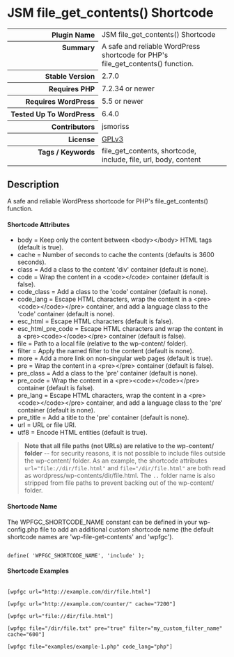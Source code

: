 <h1>JSM file_get_contents() Shortcode</h1>

<table>
<tr><th align="right" valign="top" nowrap>Plugin Name</th><td>JSM file_get_contents() Shortcode</td></tr>
<tr><th align="right" valign="top" nowrap>Summary</th><td>A safe and reliable WordPress shortcode for PHP&#039;s file_get_contents() function.</td></tr>
<tr><th align="right" valign="top" nowrap>Stable Version</th><td>2.7.0</td></tr>
<tr><th align="right" valign="top" nowrap>Requires PHP</th><td>7.2.34 or newer</td></tr>
<tr><th align="right" valign="top" nowrap>Requires WordPress</th><td>5.5 or newer</td></tr>
<tr><th align="right" valign="top" nowrap>Tested Up To WordPress</th><td>6.4.0</td></tr>
<tr><th align="right" valign="top" nowrap>Contributors</th><td>jsmoriss</td></tr>
<tr><th align="right" valign="top" nowrap>License</th><td><a href="https://www.gnu.org/licenses/gpl.txt">GPLv3</a></td></tr>
<tr><th align="right" valign="top" nowrap>Tags / Keywords</th><td>file_get_contents, shortcode, include, file, url, body, content</td></tr>
</table>

<h2>Description</h2>

<p>A safe and reliable WordPress shortcode for PHP's file_get_contents() function.</p>

<h4>Shortcode Attributes</h4>

<ul>
<li>body = Keep only the content between &lt;body&gt;&lt;/body&gt; HTML tags (default is true).</li>
<li>cache = Number of seconds to cache the contents (defaults is 3600 seconds).</li>
<li>class = Add a class to the content 'div' container (default is none).</li>
<li>code = Wrap the content in a &lt;code&gt;&lt;/code&gt; container (default is false).</li>
<li>code_class = Add a class to the 'code' container (default is none).</li>
<li>code_lang = Escape HTML characters, wrap the content in a &lt;pre&gt;&lt;code&gt;&lt;/code&gt;&lt;/pre&gt; container, and add a language class to the 'code' container (default is none).</li>
<li>esc_html = Escape HTML characters (default is false).</li>
<li>esc_html_pre_code = Escape HTML characters and wrap the content in a &lt;pre&gt;&lt;code&gt;&lt;/code&gt;&lt;/pre&gt; container (default is false).</li>
<li>file = Path to a local file (relative to the wp-content/ folder).</li>
<li>filter = Apply the named filter to the content (default is none).</li>
<li>more = Add a more link on non-singular web pages (default is true).</li>
<li>pre = Wrap the content in a &lt;pre&gt;&lt;/pre&gt; container (default is false).</li>
<li>pre_class = Add a class to the 'pre' container (default is none).</li>
<li>pre_code = Wrap the content in a &lt;pre&gt;&lt;code&gt;&lt;/code&gt;&lt;/pre&gt; container (default is false).</li>
<li>pre_lang = Escape HTML characters, wrap the content in a &lt;pre&gt;&lt;code&gt;&lt;/code&gt;&lt;/pre&gt; container, and add a language class to the 'pre' container (default is none).</li>
<li>pre_title = Add a title to the 'pre' container (default is none).</li>
<li>url = URL or file URI.</li>
<li>utf8 = Encode HTML entities (default is true).</li>
</ul>

<blockquote>
  <p><strong>Note that all file paths (not URLs) are relative to the wp-content/ folder</strong> -- for security reasons, it is not possible to include files outside the wp-content/ folder. As an example, the shortcode attributes <code>url="file://dir/file.html"</code> and <code>file="/dir/file.html"</code> are both read as wordpress/wp-contents/dir/file.html. The <code>..</code> folder name is also stripped from file paths to prevent backing out of the wp-content/ folder.</p>
</blockquote>

<h4>Shortcode Name</h4>

<p>The WPFGC_SHORTCODE_NAME constant can be defined in your wp-config.php file to add an additional custom shortcode name (the default shortcode names are 'wp-file-get-contents' and 'wpfgc').</p>

<pre><code>
define( 'WPFGC_SHORTCODE_NAME', 'include' );
</code></pre>

<h4>Shortcode Examples</h4>

<pre><code>
&#91;wpfgc url="http://example.com/dir/file.html"&#93;

&#91;wpfgc url="http://example.com/counter/" cache="7200"&#93;

&#91;wpfgc url="file://dir/file.html"&#93;

&#91;wpfgc file="/dir/file.txt" pre="true" filter="my_custom_filter_name" cache="600"&#93;

&#91;wpfgc file="examples/example-1.php" code_lang="php"&#93;
</code></pre>

